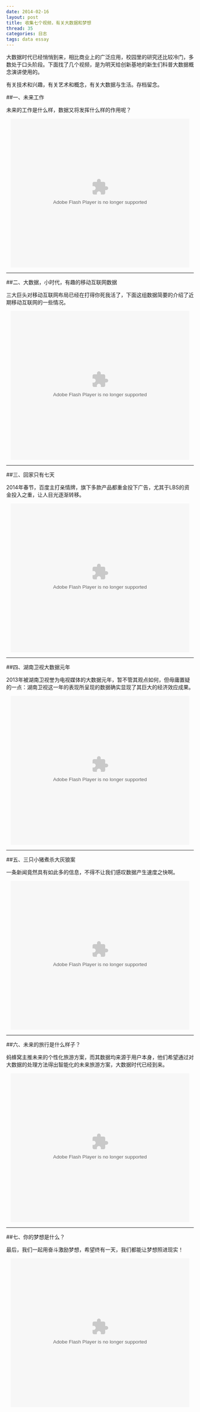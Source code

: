 ```yaml
---
date: 2014-02-16
layout: post
title: 收集七个视频，有关大数据和梦想
thread: 35
categories: 日志
tags: data essay
---
```


大数据时代已经悄悄到来，相比商业上的广泛应用，校园里的研究还比较冷门，多数处于口头阶段。下面找了几个视频，是为明天给创新基地的新生们科普大数据概念演讲使用的。

有关技术和兴趣，有关艺术和概念，有关大数据与生活。存档留念。

##一、未来工作

未来的工作是什么样，数据又将发挥什么样的作用呢？

<center><embed src="http://player.youku.com/player.php/sid/XMTUzNzQ4OTQ0/v.swf" allowFullScreen="true" quality="high" width="480" height="400" align="middle" allowScriptAccess="always" type="application/x-shockwave-flash"></embed></center>

----------

##二、大数据，小时代，有趣的移动互联网数据

三大巨头对移动互联网布局已经在打得你死我活了，下面这组数据简要的介绍了近期移动互联网的一些情况。

<center><embed src="http://player.youku.com/player.php/sid/XNDQ2OTQ0ODYw/v.swf" allowFullScreen="true" quality="high" width="480" height="400" align="middle" allowScriptAccess="always" type="application/x-shockwave-flash"></embed></center>

----------

##三、回家只有七天

2014年春节，百度主打亲情牌，旗下多款产品都重金投下广告，尤其于LBS的资金投入之重，让人目光逐渐转移。

<center><embed src="http://player.youku.com/player.php/sid/XNjY1NTQwNTg4/v.swf" allowFullScreen="true" quality="high" width="480" height="400" align="middle" allowScriptAccess="always" type="application/x-shockwave-flash"></embed></center>

----------

##四、湖南卫视大数据元年

2013年被湖南卫视誉为电视媒体的大数据元年，暂不管其观点如何，但毋庸置疑的一点：湖南卫视这一年的表现所呈现的数据确实显现了其巨大的经济效应成果。

<center><object width=480 height=400><param name="movie" value="http://share.vrs.sohu.com/my/v.swf&topBar=1&id=64148928&autoplay=false&from=page"></param><param name="allowFullScreen" value="true"></param><param name="allowscriptaccess" value="always"></param><param name="wmode" value="Transparent"></param><embed width=480 height=400 wmode="Transparent" allowfullscreen="true" allowscriptaccess="always" quality="high" src="http://share.vrs.sohu.com/my/v.swf&topBar=1&id=64148928&autoplay=false&from=page" type="application/x-shockwave-flash"/></embed></object></center>

----------

##五、三只小猪煮杀大灰狼案

一条新闻竟然具有如此多的信息，不得不让我们感叹数据产生速度之快啊。

<center><embed src="http://player.56.com/v_Njc4MTIwNjg.swf" type="application/x-shockwave-flash" width="480" height="400" allowfullscreen="true" allownetworking="all" allowscriptaccess="always"></embed></center>

----------

##六、未来的旅行是什么样子？

蚂蜂窝主推未来的个性化旅游方案，而其数据均来源于用户本身，他们希望通过对大数据的处理方法得出智能化的未来旅游方案，大数据时代已经到来。

<center><embed src="http://player.youku.com/player.php/sid/XNjUwMDQ4NTM2/v.swf" allowFullScreen="true" quality="high" width="480" height="400" align="middle" allowScriptAccess="always" type="application/x-shockwave-flash"></embed></center>

----------

##七、你的梦想是什么？

最后，我们一起用奋斗激励梦想，希望终有一天，我们都能让梦想照进现实！

<center><embed src="http://player.youku.com/player.php/sid/XNjQ4Nzc4MTUy/v.swf" allowFullScreen="true" quality="high" width="480" height="400" align="middle" allowScriptAccess="always" type="application/x-shockwave-flash"></embed></center>